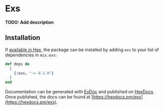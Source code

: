 # Exs

**TODO: Add description**

## Installation

If [available in Hex](https://hex.pm/docs/publish), the package can be installed
by adding `exs` to your list of dependencies in `mix.exs`:

```elixir
def deps do
  [
    {:exs, "~> 0.1.0"}
  ]
end
```

Documentation can be generated with [ExDoc](https://github.com/elixir-lang/ex_doc)
and published on [HexDocs](https://hexdocs.pm). Once published, the docs can
be found at [https://hexdocs.pm/exs](https://hexdocs.pm/exs).

